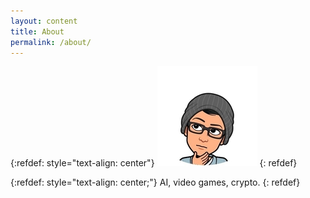 ```yaml
---
layout: content
title: About
permalink: /about/
---
```


{:refdef: style="text-align: center"}
![profile](/assets/bitmoji_profile_small.jpg)
{: refdef}

{:refdef: style="text-align: center;"}
AI, video games, crypto.
{: refdef}
